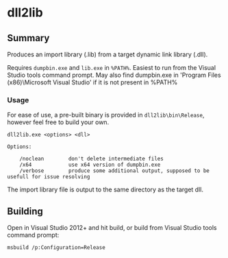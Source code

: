 dll2lib
=======

## Summary

Produces an import library (.lib) from a target dynamic link library (.dll).

Requires `dumpbin.exe` and `lib.exe` in `%PATH%`. Easiest to run from the Visual Studio tools command prompt.
May also find dumpbin.exe in 'Program Files (x86)\\Microsoft Visual Studio' if it is not present in %PATH%

### Usage

For ease of use, a pre-built binary is provided in `dll2lib\bin\Release`, however feel free to build your own.

    dll2lib.exe <options> <dll>

    Options:

        /noclean        don't delete intermediate files
        /x64            use x64 version of dumpbin.exe
        /verbose        produce some additional output, supposed to be usefull for issue resolving

The import library file is output to the same directory as the target dll.

## Building

Open in Visual Studio 2012+ and hit build, or build from Visual Studio tools command prompt:

    msbuild /p:Configuration=Release
